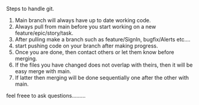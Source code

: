 Steps to handle git.

1. Main branch will always have up to date working code.
2. Always pull from main before you start working on a new feature/epic/story/task.
3. After pulling make a branch such as feature/SignIn, bugfix/Alerts etc....
4. start pushing code on your branch after making progress.
5. Once you are done, then contact others or let them know before merging.
6. If the files you have changed does not overlap with theirs, then it will be easy merge with main.
7. If latter then merging will be done sequentially one after the other with main.

feel freee to ask questions.........
